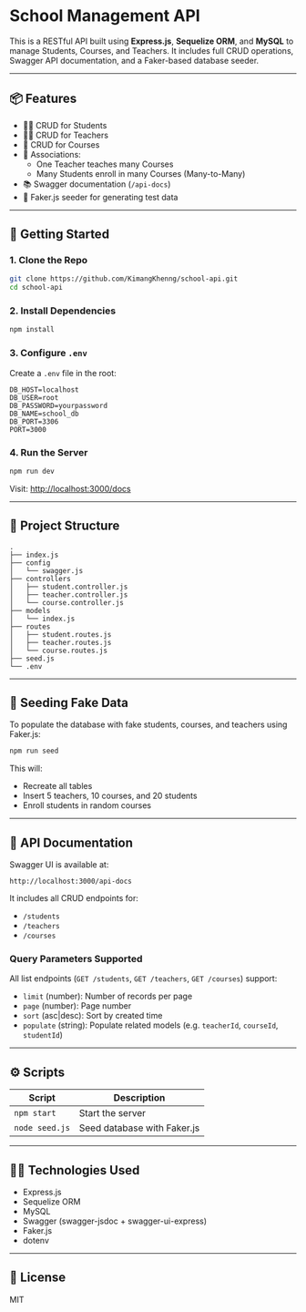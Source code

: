 # School Management API

This is a RESTful API built using **Express.js**, **Sequelize ORM**, and **MySQL** to manage Students, Courses, and Teachers. It includes full CRUD operations, Swagger API documentation, and a Faker-based database seeder.

---

## 📦 Features

- 🧑‍🎓 CRUD for Students
- 🧑‍🏫 CRUD for Teachers
- 📘 CRUD for Courses
- 🔁 Associations:
  - One Teacher teaches many Courses
  - Many Students enroll in many Courses (Many-to-Many)
- 📚 Swagger documentation (`/api-docs`)
- 🧪 Faker.js seeder for generating test data

---

## 🚀 Getting Started

### 1. Clone the Repo

```bash
git clone https://github.com/KimangKhenng/school-api.git
cd school-api
```

### 2. Install Dependencies

```bash
npm install
```

### 3. Configure `.env`

Create a `.env` file in the root:

```env
DB_HOST=localhost
DB_USER=root
DB_PASSWORD=yourpassword
DB_NAME=school_db
DB_PORT=3306
PORT=3000
```

### 4. Run the Server

```bash
npm run dev
```

Visit: [http://localhost:3000/docs](http://localhost:3000/api-docs)

---

## 📂 Project Structure

```
.
├── index.js
├── config
│   └── swagger.js
├── controllers
│   ├── student.controller.js
│   ├── teacher.controller.js
│   └── course.controller.js
├── models
│   └── index.js
├── routes
│   ├── student.routes.js
│   ├── teacher.routes.js
│   └── course.routes.js
├── seed.js
└── .env
```

---

## 🧪 Seeding Fake Data

To populate the database with fake students, courses, and teachers using Faker.js:

```bash
npm run seed
```

This will:
- Recreate all tables
- Insert 5 teachers, 10 courses, and 20 students
- Enroll students in random courses

---

## 📘 API Documentation

Swagger UI is available at:

```
http://localhost:3000/api-docs
```

It includes all CRUD endpoints for:

- `/students`
- `/teachers`
- `/courses`

### Query Parameters Supported

All list endpoints (`GET /students`, `GET /teachers`, `GET /courses`) support:

- `limit` (number): Number of records per page
- `page` (number): Page number
- `sort` (asc|desc): Sort by created time
- `populate` (string): Populate related models (e.g. `teacherId`, `courseId`, `studentId`)

---

## ⚙️ Scripts

| Script        | Description            |
|---------------|------------------------|
| `npm start`   | Start the server       |
| `node seed.js`| Seed database with Faker.js |

---

## 🧑‍💻 Technologies Used

- Express.js
- Sequelize ORM
- MySQL
- Swagger (swagger-jsdoc + swagger-ui-express)
- Faker.js
- dotenv

---

## 📄 License

MIT